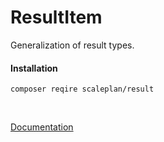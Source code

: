 # ResultItem

Generalization of result types.

#### Installation

``
composer reqire scaleplan/result
``

<br>

[Documentation](docs_en)

